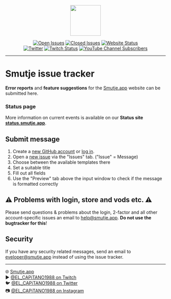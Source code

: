 <p align="center">
  <img src="https://smutje.app/assets/favicons/android-chrome-512x512.png" width="96px">
</p>

<p align="center">
  <a href="https://github.com/smutjebot/bug-tracker/issues?q=is%3Aopen+is%3Aissue"><img src="https://img.shields.io/github/issues-raw/smutjebot/bug-tracker.svg?label=Open Issues" alt="Open Issues"></a>
  <a href="https://github.com/smutjebot/bug-tracker/issues?q=is%3Aissue+is%3Aclosed"><img src="https://img.shields.io/github/issues-closed-raw/smutjebot/bug-tracker.svg?label=Closed Issues" alt="Closed Issues"></a>
  <a href="https://smutje.app"><img src="https://img.shields.io/website/https/smutje.app.svg?down_message=offline&label=Website&up_message=online" alt="Website Status"></a>
  <br>
  <a href="https://smutje.app/twitter"><img src="https://img.shields.io/twitter/follow/el_capitano1988.svg?label=el_capitano1988&style=social" alt="Twitter"></a>
  <a href="https://twitch.tv/el_capitano1988"><img alt="Twitch Status" src="https://img.shields.io/twitch/status/el_capitano1988?label=el_capitano1988&style=social"></a>
  <a href="https://smutje.app/youtube"><img alt="YouTube Channel Subscribers" src="https://img.shields.io/youtube/channel/subscribers/UCUKIEOAk_bzq1fe_-J5HGNQ?label=el_capitano1988&style=social"></a>
</p>

---

# Smutje issue tracker

**Error reports** and **feature suggestions** for the [Smutje.app](https://smutje.app) website can be submitted here.

### Status page

More information on current events is available on our **Status site [status.smutje.app](https://status.smutje.app/status/app)**.

##  Submit message

1. Create a [new GitHub account](https://github.com/join) or [log in](https://github.com/login?return_to=%2Fsmutjebot%2Fbug-tracker).
2. Open a [new issue](https://github.com/smutjebot/bug-tracker/issues/new/choose) via the "Issues" tab. ("Issue" = Message)
3. Choose between the available templates there
4. Set a suitable title
5. Fill out all fields
6. Use the "Preview" tab above the input window to check if the message is formatted correctly

## ⚠️ Problems with login, store and vods etc. ⚠️

Please send questions & problems about the login, 2-factor and all other account-specific issues an email to [help@smutje.app](mailto:help@smutje.app). **Do not use the bugtracker for this**!

## Security

If you have any security related messages, send an email to [eveloper@smutje.app](mailto:developer@smutje.app) instead of using the issue tracker.

----

🌐 [Smutje.app](https://smutje.app)    
▶  [@EL_CAPiTANO1988 on Twitch](https://twitch.tv/el_capitano1988)    
🐦 [@EL_CAPiTANO1988 on Twitter](https://smutje.app/twitter)    
📷 [@EL_CAPiTANO1988 on Instagram](https://smutje.app/instagram)
